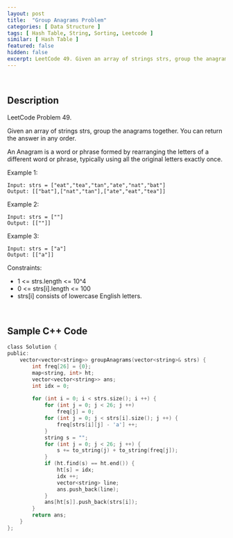 ```yaml
---
layout: post
title:  "Group Anagrams Problem"
categories: [ Data Structure ]
tags: [ Hash Table, String, Sorting, Leetcode ]
similar: [ Hash Table ]
featured: false
hidden: false
excerpt: LeetCode 49. Given an array of strings strs, group the anagrams together. You can return the answer in any order.
---
```


<br />

## Description

LeetCode Problem 49. 

Given an array of strings strs, group the anagrams together. You can return the answer in any order.

An Anagram is a word or phrase formed by rearranging the letters of a different word or phrase, typically using all the original letters exactly once.

 

Example 1:
```
Input: strs = ["eat","tea","tan","ate","nat","bat"]
Output: [["bat"],["nat","tan"],["ate","eat","tea"]]
```

Example 2:
```
Input: strs = [""]
Output: [[""]]
```

Example 3:
```
Input: strs = ["a"]
Output: [["a"]]
``` 

Constraints:

* 1 <= strs.length <= 10^4
* 0 <= strs[i].length <= 100
* strs[i] consists of lowercase English letters.


<br />

## Sample C++ Code


```c
class Solution {
public:
    vector<vector<string>> groupAnagrams(vector<string>& strs) {
        int freq[26] = {0};
        map<string, int> ht;
        vector<vector<string>> ans;
        int idx = 0;
        
        for (int i = 0; i < strs.size(); i ++) {
            for (int j = 0; j < 26; j ++)
                freq[j] = 0;
            for (int j = 0; j < strs[i].size(); j ++) {
                freq[strs[i][j] - 'a'] ++;
            }
            string s = "";
            for (int j = 0; j < 26; j ++) {
                s += to_string(j) + to_string(freq[j]);
            }
            if (ht.find(s) == ht.end()) {
                ht[s] = idx;
                idx ++;
                vector<string> line;
                ans.push_back(line);
            }
            ans[ht[s]].push_back(strs[i]);
        }
        return ans;
    }
};
```
